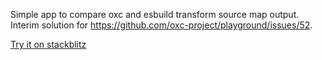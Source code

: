 Simple app to compare oxc and esbuild transform source map output. Interim solution for https://github.com/oxc-project/playground/issues/52.

[Try it on stackblitz](https://stackblitz.com/github/hi-ogawa/reproductions/tree/main/oxc-sourcemap-debug?file=vite.config.ts)
